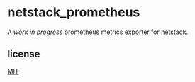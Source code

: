 # netstack_prometheus

A _work in progress_ prometheus metrics exporter for [netstack](https://github.com/vengarioth/netstack).

## license

[MIT](../LICENSE)
